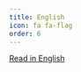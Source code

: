```yaml
---
title: English
icon: fa fa-flag
order: 6
---
```




[Read in English](http://quantum-kittens.github.io)